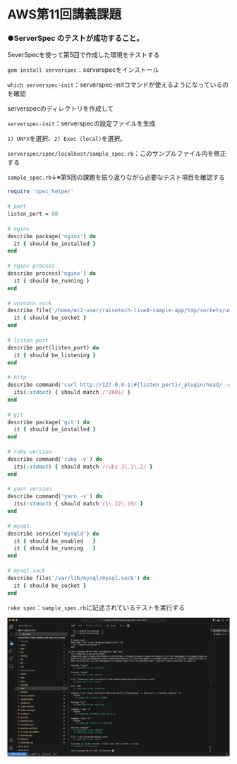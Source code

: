 # AWS第11回講義課題

### ●ServerSpec のテストが成功すること。

SeverSpecを使って第5回で作成した環境をテストする

`gem install serverspec`：serverspecをインストール

`which serverspec-init`：serverspec-initコマンドが使えるようになっているのを確認

serverspecのディレクトリを作成して

`serverspec-init`：serverspecの設定ファイルを生成

`1) UN*X`を選択、`2) Exec (local)`を選択。

`serverspec/spec/localhost/sample_spec.rb`：このサンプルファイル内を修正する

`sample_spec.rb`↓※第5回の課題を振り返りながら必要なテスト項目を確認する

```ruby
require 'spec_helper'

# port
listen_port = 80

# nginx
describe package('nginx') do
  it { should be_installed }
end

# nginx process
describe process('nginx') do
  it { should be_running }
end

# unicorn.sock
describe file('/home/ec2-user/raisetech-live8-sample-app/tmp/sockets/unicorn.sock') do
  it { should be_socket }
end

# listen port
describe port(listen_port) do
  it { should be_listening }
end

# http
describe command('curl http://127.0.0.1:#{listen_port}/_plugin/head/ -o /dev/null -w "%{http_code}\n" -s') do
  its(:stdout) { should match /^200$/ }
end

# git
describe package('git') do
  it { should be_installed }
end

# ruby version
describe command('ruby -v') do
  its(:stdout) { should match /ruby 3\.1\.2/ }
end

# yarn version
describe command('yarn -v') do
  its(:stdout) { should match /1\.22\.19/ }
end

# mysql
describe service('mysqld') do
  it { should be_enabled   }
  it { should be_running   }
end

# mysql.sock
describe file('/var/lib/mysql/mysql.sock') do
  it { should be_socket }
end
```

`rake spec`：`sample_spec.rb`に記述されているテストを実行する

![1serverspec.png](./images11/1serverspec.png)


